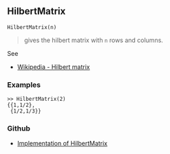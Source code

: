 ## HilbertMatrix
```
HilbertMatrix(n)
```

> gives the hilbert matrix with `n` rows and columns. 

See
* [Wikipedia - Hilbert matrix](http://en.wikipedia.org/wiki/Hilbert_matrix) 

### Examples

```
>> HilbertMatrix(2)
{{1,1/2},
 {1/2,1/3}}
```

### Github

* [Implementation of HilbertMatrix](https://github.com/axkr/symja_android_library/blob/master/symja_android_library/matheclipse-core/src/main/java/org/matheclipse/core/builtin/LinearAlgebra.java#L1830) 
